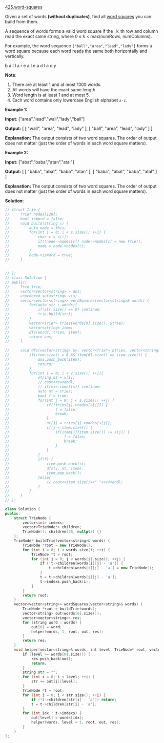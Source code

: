 [425.word-squares](https://leetcode.com/problems/word-squares/)  

Given a set of words **(without duplicates)**, find all [word squares](https://en.wikipedia.org/wiki/Word_square) you can build from them.

A sequence of words forms a valid word square if the _k_th row and column read the exact same string, where 0 ≤ _k_ < max(numRows, numColumns).

For example, the word sequence `["ball","area","lead","lady"]` forms a word square because each word reads the same both horizontally and vertically.

b a l l
a r e a
l e a d
l a d y

**Note:**  

1.  There are at least 1 and at most 1000 words.
2.  All words will have the exact same length.
3.  Word length is at least 1 and at most 5.
4.  Each word contains only lowercase English alphabet `a-z`.

**Example 1:**

**Input:**
\["area","lead","wall","lady","ball"\]

**Output:**
\[
  \[ "wall",
    "area",
    "lead",
    "lady"
  \],
  \[ "ball",
    "area",
    "lead",
    "lady"
  \]
\]

**Explanation:**
The output consists of two word squares. The order of output does not matter (just the order of words in each word square matters).

**Example 2:**

**Input:**
\["abat","baba","atan","atal"\]

**Output:**
\[
  \[ "baba",
    "abat",
    "baba",
    "atan"
  \],
  \[ "baba",
    "abat",
    "baba",
    "atal"
  \]
\]

**Explanation:**
The output consists of two word squares. The order of output does not matter (just the order of words in each word square matters).  



**Solution:**  

```cpp
// struct Trie {
//     Trie* nodes[128];
//     bool isWord = false;
//     void build(string s) {
//         auto node = this;
//         for(int i = 0; i < s.size(); ++i) {
//             char c = s[i];
//             if(!node->nodes[c]) node->nodes[c] = new Trie();
//             node = node->nodes[c];
//         }
//         node->isWord = true;
//     }
    
    
// };
// class Solution {
// public:
//     Trie trie;
//     vector<vector<string> > ans;
//     unordered_set<string> vis;
//     vector<vector<string>> wordSquares(vector<string>& words) {
//         for(auto str : words){
//             if(str.size() == 0) continue;
//             trie.build(str);
//         }
//         vector<Trie*> tries(words[0].size(), &trie);
//         vector<string> item;
//         dfs(words, tries, item);
//         return ans;
//     }
    
//     void dfs(vector<string> &v, vector<Trie*> &tries, vector<string> &item) {
//         if(item.size() > 0 && item[0].size() == item.size()) {
//             ans.push_back(item);
//             return;
//         }
//         for(int i = 0; i < v.size(); ++i){
//             string &s = v[i];
//             // cout<<s<<endl;
//             // if(vis.count(s)) continue;
//             auto nt = tries;
//             bool f = true;
//             for(int j = 0; j < s.size(); ++j) {
//                 if(!tries[j]->nodes[s[j]]) {
//                     f = false;
//                     break;
//                 }
//                 nt[j] = tries[j]->nodes[s[j]];
//                 if(j < item.size()) {
//                     if(item[j][item.size()] != s[j]) {
//                         f = false;
//                         break;
//                     }
//                 }
//             }
//             if(f) {
//                 item.push_back(s);
//                 dfs(v, nt, item);
//                 item.pop_back();
//             }else{
//                 // cout<<item.size()<<" "<<s<<endl;
//             }
//         }
//     }
// };

class Solution {
public:
    struct TrieNode {
        vector<int> indexs;
        vector<TrieNode*> children;
        TrieNode(): children(26, nullptr) {}
    };
    TrieNode* buildTrie(vector<string>& words) {
        TrieNode *root = new TrieNode();
        for (int i = 0; i < words.size(); ++i) {
            TrieNode *t = root;
            for (int j = 0; j < words[i].size(); ++j) {
                if (!t->children[words[i][j] - 'a']) {
                    t->children[words[i][j] - 'a'] = new TrieNode();
                }
                t = t->children[words[i][j] - 'a'];
                t->indexs.push_back(i);
            }
        }
        return root;
    }
    vector<vector<string>> wordSquares(vector<string>& words) {
        TrieNode *root = buildTrie(words);
        vector<string> out(words[0].size());
        vector<vector<string>> res;
        for (string word : words) {
            out[0] = word;
            helper(words, 1, root, out, res);
        }
        return res;
    }
    void helper(vector<string>& words, int level, TrieNode* root, vector<string>& out, vector<vector<string>>& res) {
        if (level >= words[0].size()) {
            res.push_back(out);
            return;
        }
        string str = "";
        for (int i = 0; i < level; ++i) {
            str += out[i][level];
        }
        TrieNode *t = root;
        for (int i = 0; i < str.size(); ++i) {
            if (!t->children[str[i] - 'a']) return;
            t = t->children[str[i] - 'a'];
        }
        for (int idx : t->indexs) {
            out[level] = words[idx];
            helper(words, level + 1, root, out, res);
        }
    }
};
```
      